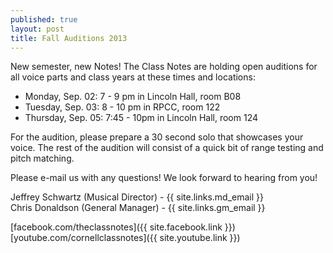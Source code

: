 ```yaml
---
published: true
layout: post
title: Fall Auditions 2013
---
```


New semester, new Notes! The Class Notes are holding open auditions for all voice parts and class years at these times and locations:

- Monday, Sep. 02: 7 - 9 pm in Lincoln Hall, room B08
- Tuesday, Sep. 03: 8 - 10 pm in RPCC, room 122
- Thursday, Sep. 05: 7:45 - 10pm in Lincoln Hall, room 124

For the audition, please prepare a 30 second solo that showcases your voice. The rest of the audition will consist of a quick bit of range testing and pitch matching.

Please e-mail us with any questions! We look forward to hearing from you!

Jeffrey Schwartz (Musical Director) - {{ site.links.md_email }}<br>
Chris Donaldson (General Manager) - {{ site.links.gm_email }}

[facebook.com/theclassnotes]({{ site.facebook.link }})<br>
[youtube.com/cornellclassnotes]({{ site.youtube.link }})
